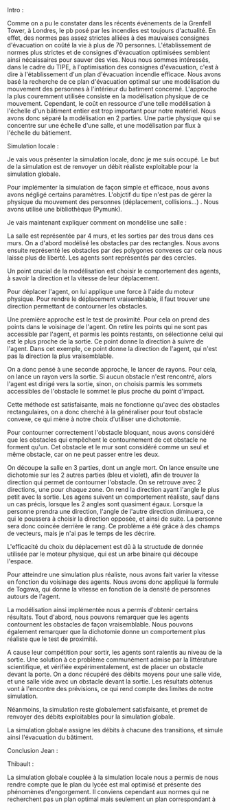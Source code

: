 Intro :

Comme on a pu le constater dans les récents événements de la Grenfell Tower, à Londres, le pb posé par les incendies est toujours d'actualité. 
En effet, des normes pas assez strictes alliées à des mauvaises consignes d'évacuation on coûté la vie à plus de 70 personnes. L'établissement de normes plus strictes et de consignes d'évacuation optimisées semblent ainsi nécaissaires pour sauver des vies. Nous nous sommes intéressés, dans le cadre du TIPE, à l'optimisation des consignes d'évacuation, c'est à dire à l'établissement d'un plan d'évacuation incendie efficace.
Nous avons basé la recherche de ce plan d'évacuation optimal sur une modélisation du mouvement des personnes à l'intérieur du batiment concerné. L'approche la plus couremment utilisée consiste en la modélisation physique de ce mouvement. Cependant, le coût en ressource d'une telle modélisation à l'échelle d'un bâtiment entier est trop important pour notre matériel.
Nous avons donc séparé la modélisation en 2 parties. Une partie physique qui se concentre sur une échelle d'une salle, et une modélisation par flux à l'échelle du bâtiement.

Simulation locale :

Je vais vous présenter la simulation locale, donc je me suis occupé. Le but de la simulation est de renvoyer un débit réaliste exploitable pour la simulation globale.

Pour implémenter la simulation de façon simple et efficace, nous avons avons négligé certains paramètres. L'objctif du tipe n'est pas de gérer la physique du mouvement des personnes (déplacement, collisions...) . Nous avons utilisé une bibliothèque (Pymunk). 

Je vais maintenant expliquer comment on mondélise une salle :

La salle est représentée par 4 murs, et les sorties par des trous dans ces murs. On a d'abord modélisé les obstacles par des rectangles. Nous avons ensuite représenté les obstacles par des polygones convexes car cela nous laisse plus de liberté. Les agents sont représentés par des cercles.

Un point crucial de la modélisation est choisir le comportement des agents, à savoir la direction et la vitesse de leur déplacement.

Pour déplacer l'agent, on lui applique une force à l'aide du moteur physique. Pour rendre le déplacement vraisemblable, il faut trouver une direction permettant de contourner les obstacles.

Une première approche est le test de proximité. Pour cela on prend des points dans le voisinage de l'agent. On retire les points qui ne sont pas accessible par l'agent, et parmis les points restants, on sélectionne celui qui est le plus proche de la sortie. Ce point donne la direction à suivre de l'agent.
Dans cet exemple, ce point donne la direction de l'agent, qui n'est pas la direction la plus vraisemblable. 

On a donc pensé à une seconde approche, le lancer de rayons. Pour cela, on lance un rayon vers la sortie. Si aucun obstacle n'est rencontré, alors l'agent est dirigé vers la sortie, sinon, on choisis parmis les sommets accessibles de l'obstacle le sommet le plus proche du point d'impact.

Cette méthode est satisfaisante, mais ne fonctionne qu'avec des obstacles rectangulaires, on a donc cherché à la généraliser pour tout obstacle convexe, ce qui mène à notre choix d'utiliser une dichotomie.

Pour contourner correctement l'obstacle bloquant, nous avons considéré que les obstacles qui empêchent le contournement de cet obstacle ne forment qu'un. Cet obstacle et le mur sont considéré comme un seul et même obstacle, car on ne peut passer entre les deux.

On découpe la salle en 3 parties, dont un angle mort. On lance ensuite une dichotomie sur les 2 autres parties (bleu et violet), afin de trouver la direction qui permet de contourner l'obstacle.
On se retrouve avec 2 directions, une pour chaque zone. On rend la direction ayant l'angle le plus petit avec la sortie.
Les agens suivent un comportement réaliste, sauf dans un cas précis, lorsque les 2 angles sont quasiment égaux. Lorsque la personne prendra une direction, l'angle de l'autre direction diminuera, ce qui le poussera à choisir la direction opposée, et ainsi de suite. La personne sera donc coincée derrière le rang.
Ce problème a été grâce à des champs de vecteurs, mais je n'ai pas le temps de les décrire.

L'efficacité du choix du déplacement est dû à la structude de donnée utilisée par le moteur physique, qui est un arbe binaire qui découpe l'espace.

Pour atteindre une simulation plus réaliste, nous avons fait varier la vitesse en fonction du voisinage des agents. Nous avons donc appliqué la formule de Togawa, qui donne la vitesse en fonction de la densité de personnes autours de l'agent.

La modélisation ainsi implémentée nous a permis d'obtenir certains résultats. Tout d'abord, nous pouvons remarquer que les agents contournent les obstacles de façon vraisemblable.
Nous pouvons également remarquer que la dichotomie donne un comportement plus réaliste que le test de proximité.

A cause leur compétition pour sortir, les agents sont ralentis au niveau de la sortie. Une solution à ce problème communément admise par la littérature scientifique, et vérifiée expérimentalement, est de placer un obstacle devant la porte.
On a donc récupéré des débits moyens pour une salle vide, et une salle vide avec un obstacle devant la sortie. Les résultats obtenus vont à l'encontre des prévisions, ce qui rend compte des limites de notre simulation.

Néanmoins, la simulation reste globalement satisfaisante, et premet de renvoyer des
débits exploitables pour la simulation globale.

La simulation globale assigne les débits à chacune des transitions, et simule ainsi l'évacuation du bâtiment.

Conclusion Jean :


Thibault :

La simulation globale couplée à la simulation locale nous a permis de nous rendre compte que le plan du lycée est mal optimisé et présente des phénomènes d'engorgement. Il conviens cependant aux normes qui ne recherchent pas un plan optimal mais seulement un plan correspondant à 
 

